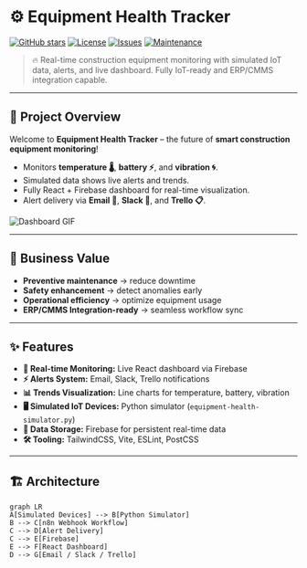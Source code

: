# ⚙️ Equipment Health Tracker

[![GitHub stars](https://img.shields.io/github/stars/yourusername/yourrepo?style=social)](https://github.com/yourusername/yourrepo/stargazers)
[![License](https://img.shields.io/badge/license-MIT-blue)](LICENSE)
[![Issues](https://img.shields.io/github/issues/yourusername/yourrepo)](https://github.com/yourusername/yourrepo/issues)
[![Maintenance](https://img.shields.io/badge/Maintained-Yes-green)](https://github.com/yourusername/yourrepo)

> 🔥 Real-time construction equipment monitoring with simulated IoT data, alerts, and live dashboard. Fully IoT-ready and ERP/CMMS integration capable.

---

## 🚀 Project Overview  

Welcome to **Equipment Health Tracker** – the future of **smart construction equipment monitoring**!  

- Monitors **temperature 🌡️**, **battery ⚡**, and **vibration 🌀**.  
- Simulated data shows live alerts and trends.  
- Fully React + Firebase dashboard for real-time visualization.  
- Alert delivery via **Email 📧**, **Slack 💬**, and **Trello 📋**.

![Dashboard GIF](https://media.giphy.com/media/yourdemo.gif)

---

## 🎯 Business Value  

- **Preventive maintenance** → reduce downtime  
- **Safety enhancement** → detect anomalies early  
- **Operational efficiency** → optimize equipment usage  
- **ERP/CMMS Integration-ready** → seamless workflow sync  

---

## ✨ Features  

- **🚀 Real-time Monitoring:** Live React dashboard via Firebase  
- **⚡ Alerts System:** Email, Slack, Trello notifications  
- **📊 Trends Visualization:** Line charts for temperature, battery, vibration  
- **🖥 Simulated IoT Devices:** Python simulator (`equipment-health-simulator.py`)  
- **💾 Data Storage:** Firebase for persistent real-time data  
- **🛠 Tooling:** TailwindCSS, Vite, ESLint, PostCSS  

---

## 🏗 Architecture  

```mermaid
graph LR
A[Simulated Devices] --> B[Python Simulator]
B --> C[n8n Webhook Workflow]
C --> D[Alert Delivery]
C --> E[Firebase]
E --> F[React Dashboard]
D --> G[Email / Slack / Trello]
